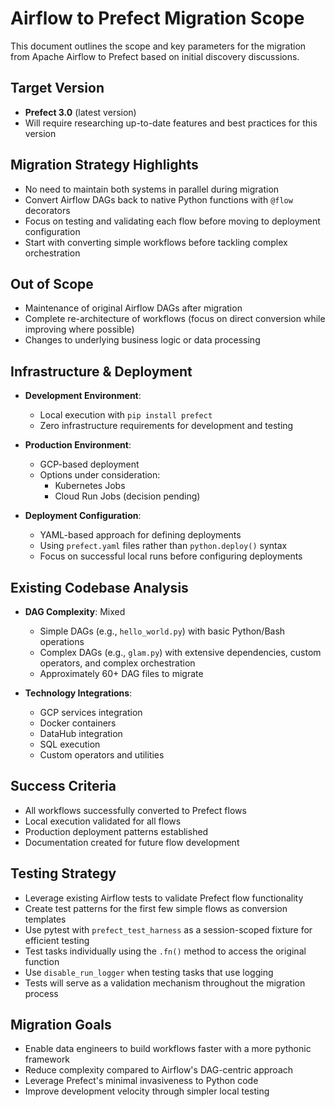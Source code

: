 # Airflow to Prefect Migration Scope

This document outlines the scope and key parameters for the migration from Apache Airflow to Prefect based on initial discovery discussions.

## Target Version

- **Prefect 3.0** (latest version)
- Will require researching up-to-date features and best practices for this version

## Migration Strategy Highlights

- No need to maintain both systems in parallel during migration
- Convert Airflow DAGs back to native Python functions with `@flow` decorators
- Focus on testing and validating each flow before moving to deployment configuration
- Start with converting simple workflows before tackling complex orchestration

## Out of Scope

- Maintenance of original Airflow DAGs after migration
- Complete re-architecture of workflows (focus on direct conversion while improving where possible)
- Changes to underlying business logic or data processing

## Infrastructure & Deployment

- **Development Environment**: 
  - Local execution with `pip install prefect`
  - Zero infrastructure requirements for development and testing

- **Production Environment**:
  - GCP-based deployment
  - Options under consideration:
    - Kubernetes Jobs
    - Cloud Run Jobs (decision pending)

- **Deployment Configuration**:
  - YAML-based approach for defining deployments
  - Using `prefect.yaml` files rather than `python.deploy()` syntax
  - Focus on successful local runs before configuring deployments

## Existing Codebase Analysis

- **DAG Complexity**: Mixed
  - Simple DAGs (e.g., `hello_world.py`) with basic Python/Bash operations
  - Complex DAGs (e.g., `glam.py`) with extensive dependencies, custom operators, and complex orchestration
  - Approximately 60+ DAG files to migrate

- **Technology Integrations**:
  - GCP services integration
  - Docker containers
  - DataHub integration
  - SQL execution
  - Custom operators and utilities

## Success Criteria

- All workflows successfully converted to Prefect flows
- Local execution validated for all flows
- Production deployment patterns established
- Documentation created for future flow development

## Testing Strategy

- Leverage existing Airflow tests to validate Prefect flow functionality
- Create test patterns for the first few simple flows as conversion templates
- Use pytest with `prefect_test_harness` as a session-scoped fixture for efficient testing
- Test tasks individually using the `.fn()` method to access the original function
- Use `disable_run_logger` when testing tasks that use logging
- Tests will serve as a validation mechanism throughout the migration process

## Migration Goals

- Enable data engineers to build workflows faster with a more pythonic framework
- Reduce complexity compared to Airflow's DAG-centric approach
- Leverage Prefect's minimal invasiveness to Python code
- Improve development velocity through simpler local testing